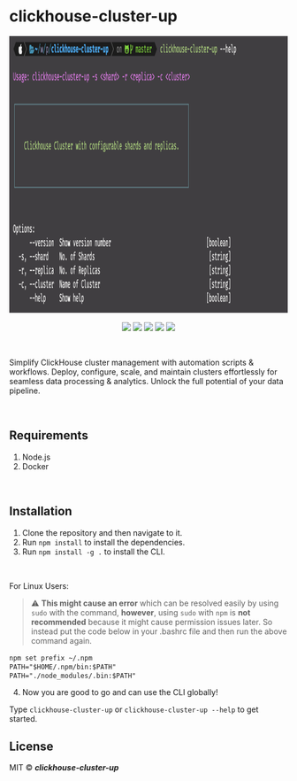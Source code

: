 # clickhouse-cluster-up
<p align="center">
  <img src="images/cliHelp.png" height="500" width"1000">
</p>

<p align="center">
    <img  src="https://img.shields.io/badge/license-MIT-green">
    <img  src="https://img.shields.io/badge/build-passing-brightgreen">
    <img  src="https://img.shields.io/badge/version-1.0.0-orange">
    <img  src="https://img.shields.io/badge/npm-v6.14.8-blue">
    <img  src="https://img.shields.io/badge/node-v12.18.2-yellow">
</p>
<br>
<p align="left">
    Simplify ClickHouse cluster management with automation scripts &amp; workflows. Deploy, configure, scale, and maintain clusters effortlessly for seamless data processing &amp; analytics. Unlock the full potential of your data pipeline.
</p>
<br>

## Requirements

1. Node.js
2. Docker

<br>

## Installation

1. Clone the repository and then navigate to it.
2. Run ```npm install``` to install the dependencies.
3. Run ```npm install -g .``` to install the CLI.
<br>

For Linux Users:

> :warning: **This might cause an error** which can be resolved easily by using ```sudo``` with the command, **however**, using ```sudo``` with ```npm``` is **not recommended** because it might cause permission issues later. So instead put the code below in your .bashrc file and then run the above command again.
```
npm set prefix ~/.npm
PATH="$HOME/.npm/bin:$PATH"
PATH="./node_modules/.bin:$PATH"
```
4. Now you are good to go and can use the CLI globally!

Type ```clickhouse-cluster-up``` or ```clickhouse-cluster-up --help``` to get started.
<br>

## License

MIT © ***clickhouse-cluster-up***